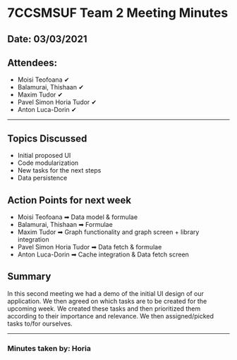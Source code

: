 # 7CCSMSUF Team 2 Meeting Minutes

## Date: 03/03/2021
## Attendees:
- Moisi Teofoana ✔
- Balamurai, Thishaan ✔
- Maxim Tudor ✔
- Pavel Simon Horia Tudor ✔
- Anton Luca-Dorin ✔

---

## Topics Discussed
- Initial proposed UI
- Code modularization
- New tasks for the next steps
- Data persistence

## Action Points for next week
- Moisi Teofoana ➡ Data model & formulae
- Balamurai, Thishaan ➡ Formulae
- Maxim Tudor ➡ Graph functionality and graph screen + library integration
- Pavel Simon Horia Tudor ➡ Data fetch & formulae
- Anton Luca-Dorin ➡ Cache integration & Data fetch screen

## Summary

In this second meeting we had a demo of the initial UI design of our application. We then
agreed on which tasks are to be created for the upcoming week. We created these tasks and
then prioritized them according to their importance and relevance. We then assigned/picked
tasks to/for ourselves.

---
### Minutes taken by: Horia
